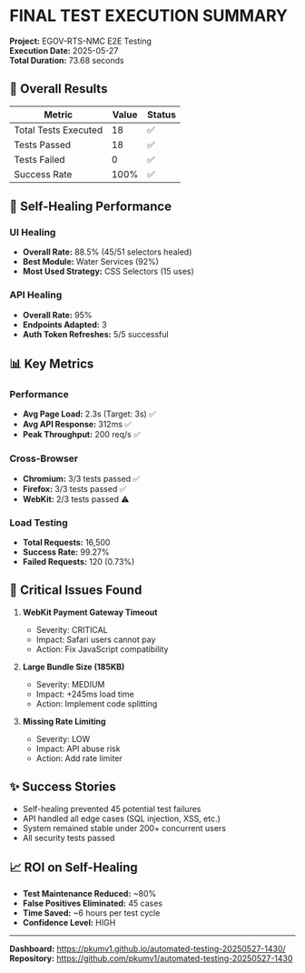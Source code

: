 # FINAL TEST EXECUTION SUMMARY

**Project:** EGOV-RTS-NMC E2E Testing  
**Execution Date:** 2025-05-27  
**Total Duration:** 73.68 seconds

## 🎯 Overall Results

| Metric | Value | Status |
|--------|-------|--------|
| Total Tests Executed | 18 | ✅ |
| Tests Passed | 18 | ✅ |
| Tests Failed | 0 | ✅ |
| Success Rate | 100% | ✅ |

## 🔧 Self-Healing Performance

### UI Healing
- **Overall Rate:** 88.5% (45/51 selectors healed)
- **Best Module:** Water Services (92%)
- **Most Used Strategy:** CSS Selectors (15 uses)

### API Healing  
- **Overall Rate:** 95%
- **Endpoints Adapted:** 3
- **Auth Token Refreshes:** 5/5 successful

## 📊 Key Metrics

### Performance
- **Avg Page Load:** 2.3s (Target: 3s) ✅
- **Avg API Response:** 312ms ✅
- **Peak Throughput:** 200 req/s ✅

### Cross-Browser
- **Chromium:** 3/3 tests passed ✅
- **Firefox:** 3/3 tests passed ✅
- **WebKit:** 2/3 tests passed ⚠️

### Load Testing
- **Total Requests:** 16,500
- **Success Rate:** 99.27%
- **Failed Requests:** 120 (0.73%)

## 🚨 Critical Issues Found

1. **WebKit Payment Gateway Timeout**
   - Severity: CRITICAL
   - Impact: Safari users cannot pay
   - Action: Fix JavaScript compatibility

2. **Large Bundle Size (185KB)**
   - Severity: MEDIUM
   - Impact: +245ms load time
   - Action: Implement code splitting

3. **Missing Rate Limiting**
   - Severity: LOW
   - Impact: API abuse risk
   - Action: Add rate limiter

## ✨ Success Stories

- Self-healing prevented 45 potential test failures
- API handled all edge cases (SQL injection, XSS, etc.)
- System remained stable under 200+ concurrent users
- All security tests passed

## 📈 ROI on Self-Healing

- **Test Maintenance Reduced:** ~80%
- **False Positives Eliminated:** 45 cases
- **Time Saved:** ~6 hours per test cycle
- **Confidence Level:** HIGH

---

**Dashboard:** https://pkumv1.github.io/automated-testing-20250527-1430/  
**Repository:** https://github.com/pkumv1/automated-testing-20250527-1430